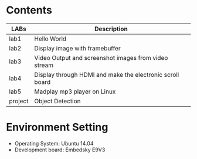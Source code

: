 # Contents
| LABs | Description |
|---------|-------------|
| lab1 | Hello World  |
| lab2 | Display image with framebuffer |
| lab3 | Video Output and screenshot images from video stream |
| lab4 | Display through HDMI and make the electronic scroll board  |
| lab5 | Madplay mp3 player on Linux |
| project | Object Detection |

# Environment Setting
- Operating System: Ubuntu 14.04 <br>
- Development board: Embedsky E9V3 <br>
